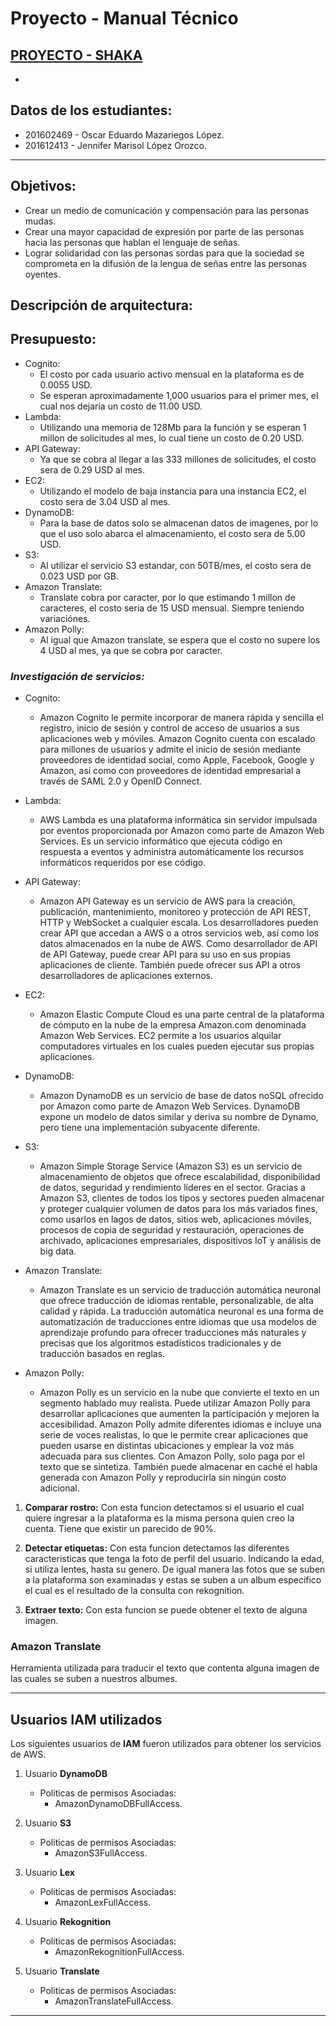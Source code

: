 # Proyecto - Manual Técnico

## [PROYECTO - SHAKA](http://p-shaka.s3-website.us-east-2.amazonaws.com/)

- 

## Datos de los estudiantes:
* 201602469 - Oscar Eduardo Mazariegos López.
* 201612413 - Jennifer Marisol López Orozco.
 
- - -

## Objetivos:

- Crear un medio de comunicación y compensación para las personas mudas.
- Crear una mayor capacidad de expresión por parte de las personas hacia las personas que hablan el lenguaje de señas.
- Lograr solidaridad con las personas sordas para que la sociedad se comprometa en la difusión de la lengua de señas entre las personas oyentes.

## Descripción de arquitectura:

## Presupuesto:

- Cognito:
  - El costo por cada usuario activo mensual en la plataforma es de 0.0055 USD.
  - Se esperan aproximadamente 1,000 usuarios para el primer mes, el cual nos dejaria un costo de 11.00 USD.
- Lambda:
  - Utilizando una memoria de 128Mb para la función y se esperan 1 millon de solicitudes al mes, lo cual tiene un costo de 0.20 USD.
- API Gateway:
  - Ya que se cobra al llegar a las 333 millones de solicitudes, el costo sera de 0.29 USD al mes.
- EC2:
  - Utilizando el modelo de baja instancia para una instancia EC2, el costo sera de 3.04 USD al mes.
- DynamoDB:
  - Para la base de datos solo se almacenan datos de imagenes, por lo que el uso solo abarca el almacenamiento, el costo sera de 5.00 USD.
- S3:
  - Al utilizar el servicio S3 estandar, con 50TB/mes, el costo sera de 0.023 USD por GB.
- Amazon Translate:
  - Translate cobra por caracter, por lo que estimando 1 millon de caracteres, el costo seria de 15 USD mensual. Siempre teniendo variaciónes.
- Amazon Polly:
  - Al igual que Amazon translate, se espera que el costo no supere los 4 USD al mes, ya que se cobra por caracter.

### *Investigación de servicios:*
- Cognito:
  * Amazon Cognito le permite incorporar de manera rápida y sencilla el registro, inicio de sesión y control de acceso de usuarios a sus aplicaciones web y móviles. Amazon Cognito cuenta con escalado para millones de usuarios y admite el inicio de sesión mediante proveedores de identidad social, como Apple, Facebook, Google y Amazon, así como con proveedores de identidad empresarial a través de SAML 2.0 y OpenID Connect.  

- Lambda:
  * AWS Lambda es una plataforma informática sin servidor impulsada por eventos proporcionada por Amazon como parte de Amazon Web Services. Es un servicio informático que ejecuta código en respuesta a eventos y administra automáticamente los recursos informáticos requeridos por ese código.

- API Gateway:
  * Amazon API Gateway es un servicio de AWS para la creación, publicación, mantenimiento, monitoreo y protección de API REST, HTTP y WebSocket a cualquier escala. Los desarrolladores pueden crear API que accedan a AWS o a otros servicios web, así como los datos almacenados en la nube de AWS. Como desarrollador de API de API Gateway, puede crear API para su uso en sus propias aplicaciones de cliente. También puede ofrecer sus API a otros desarrolladores de aplicaciones externos.

- EC2:
  * Amazon Elastic Compute Cloud es una parte central de la plataforma de cómputo en la nube de la empresa Amazon.com denominada Amazon Web Services. EC2 permite a los usuarios alquilar computadores virtuales en los cuales pueden ejecutar sus propias aplicaciones.

- DynamoDB:
  * Amazon DynamoDB es un servicio de base de datos noSQL ofrecido por Amazon como parte de Amazon Web Services. DynamoDB expone un modelo de datos similar y deriva su nombre de Dynamo, pero tiene una implementación subyacente diferente.

- S3:
  * Amazon Simple Storage Service (Amazon S3) es un servicio de almacenamiento de objetos que ofrece escalabilidad, disponibilidad de datos, seguridad y rendimiento líderes en el sector. Gracias a Amazon S3, clientes de todos los tipos y sectores pueden almacenar y proteger cualquier volumen de datos para los más variados fines, como usarlos en lagos de datos, sitios web, aplicaciones móviles, procesos de copia de seguridad y restauración, operaciones de archivado, aplicaciones empresariales, dispositivos IoT y análisis de big data.

- Amazon Translate:
  * Amazon Translate es un servicio de traducción automática neuronal que ofrece traducción de idiomas rentable, personalizable, de alta calidad y rápida. La traducción automática neuronal es una forma de automatización de traducciones entre idiomas que usa modelos de aprendizaje profundo para ofrecer traducciones más naturales y precisas que los algoritmos estadísticos tradicionales y de traducción basados en reglas.

- Amazon Polly:
  * Amazon Polly es un servicio en la nube que convierte el texto en un segmento hablado muy realista. Puede utilizar Amazon Polly para desarrollar aplicaciones que aumenten la participación y mejoren la accesibilidad. Amazon Polly admite diferentes idiomas e incluye una serie de voces realistas, lo que le permite crear aplicaciones que pueden usarse en distintas ubicaciones y emplear la voz más adecuada para sus clientes. Con Amazon Polly, solo paga por el texto que se sintetiza. También puede almacenar en caché el habla generada con Amazon Polly y reproducirla sin ningún costo adicional.


1. **Comparar rostro:** Con esta funcion detectamos si el usuario el cual quiere ingresar a la plataforma es la misma persona quien creo la cuenta. Tiene que existir un parecido de 90%.

2. **Detectar etiquetas:** Con esta funcion detectamos las diferentes caracteristicas que tenga la foto de perfil del usuario. Indicando  la edad, si utiliza lentes, hasta su genero.
  De igual manera las fotos que se suben a la plataforma son examinadas y estas se suben a un album especifico el cual es el resultado de la consulta con rekognition.

3. **Extraer texto:** Con esta funcion se puede obtener el texto de alguna imagen.

### **Amazon Translate**
Herramienta utilizada para traducir el texto que contenta alguna imagen de las cuales se suben a nuestros albumes.

- - -
## Usuarios IAM utilizados
Los siguientes usuarios de **IAM** fueron utilizados para obtener los servicios de AWS.

1. Usuario **DynamoDB**
   * Politicas de permisos Asociadas:
     *  AmazonDynamoDBFullAccess.

2. Usuario **S3**
   * Politicas de permisos Asociadas:
     *  AmazonS3FullAccess.

3. Usuario **Lex**
   * Politicas de permisos Asociadas:
     *  AmazonLexFullAccess.

4. Usuario **Rekognition**
   * Politicas de permisos Asociadas:
     *  AmazonRekognitionFullAccess.

5. Usuario **Translate**
   * Politicas de permisos Asociadas:
     *  AmazonTranslateFullAccess.

---





